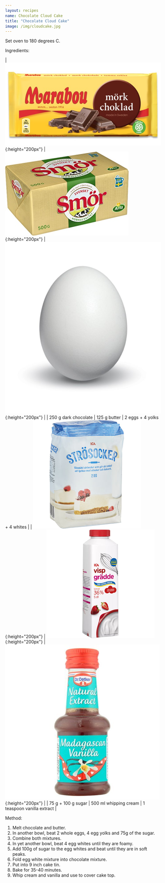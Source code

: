 ```yaml
---
layout: recipes
name: Chocolate Cloud Cake
title: "Chocolate Cloud Cake"
image: /img/cloudcake.jpg
---
```


Set oven to 180 degrees C.

Ingredients:

| ![Dark chocolate](/img/darkchocolate.jpg){:height="200px"} | ![Butter](/img/butter.jpg){:height="200px"} | ![Egg](/img/egg.jpg){:height="200px"} |
| 250 g dark chocolate | 125 g butter | 2 eggs + 4 yolks + 4 whites |
| ![Sugar](/img/sugar.jpg){:height="200px"} | ![Cream](/img/cream.jpg){:height="200px"} | ![Vanilla](/img/vanilla.jpg){:height="200px"} |
| 75 g + 100 g sugar | 500 ml whipping cream | 1 teaspoon vanilla extract |

Method:
1. Melt chocolate and butter.
2. In another bowl, beat 2 whole eggs, 4 egg yolks and 75g of the sugar.
3. Combine both mixtures.
4. In yet another bowl, beat 4 egg whites until they are foamy.
5. Add 100g of sugar to the egg whites and beat until they are in soft peaks.
6. Fold egg white mixture into chocolate mixture.
7. Put into 9 inch cake tin.
8. Bake for 35-40 minutes.
9. Whip cream and vanilla and use to cover cake top.
